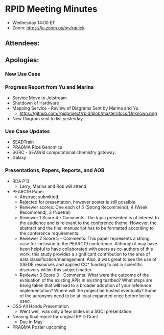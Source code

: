 # RPID Meeting Minutes

   * Wednesday 14:00 ET 
   * Zoom: https://iu.zoom.us/my/rquick 
   
## Attendees: 
## Apologies: 
 
### New Use Case 

### Progress Report from Yu and Marina
   * Service Move to Jetstream
   * Shutdown of Hardware
   * Mapping Service - Review of Diagrams Sent by Marina and Yu
      * https://github.com/rpidproject/rpid/blob/master/docs/Unknown.png
   * New Diagram sent to list yesterday
   
 
### Use Case Updates
   * SEADTrain 
   * PRAGMA Rice Genomics  
   * SGRC - SEAGrid computational chemistry gateway. 
   * Galaxy 

### Presentations, Papers, Reports, and AOB
   * RDA P13
      * Larry, Marina and Rob will attend. 
   * PEARC19 Paper
      * Abstract submitted.
      * Rejected for presentation, however poster is still possible. 
      * Reviewer scores: One each of 5 (Strong Recommend), 4 (Week Recommend), 3 (Nuetral)
      * Reviewer 1 Score 4 - Comments: The topic presented is of interest to the audience and is relevant to the conference theme. However, the abstract and the final manuscript has to be formatted according to the conference requirements.
      * Reviewer 2 Score 5 - Comments: This paper represents a strong case for inclusion to the PEARC19 conference. Although it may have been helpful to have collaborated with peers as co-authors of this work, this study provides a significant contribution to the area of data classification/management. Also, it was great to see the use of XSEDE resources and applied CC* funding to aid in scientific discovery within this subject matter.
      * Reviewer 3 Score 3 - Comments: What were the outcome of the evaluation of the existing APIs in existing testbed? What steps are being taken that will lead to a broader adoption of your reference implementation? Where will the project be hosted eventually? Some of the acronyms need to be at least expanded once before being used.
   * OSG All Hands Presentation
      * Went well, was only a few slides in a SGCI presentation. 
   * Nearing final report for original RPID Grant
      * Due in May
   * PRAGMA Poster upcoming
